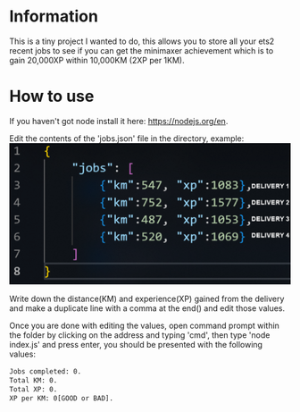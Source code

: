 # Information
This is a tiny project I wanted to do, this allows you to store all your ets2 recent jobs to see if you can get the minimaxer achievement which is to gain 20,000XP within 10,000KM (2XP per 1KM).

# How to use
If you haven't got node install it here: https://nodejs.org/en.

Edit the contents of the 'jobs.json' file in the directory,
example: 
![example](https://raw.githubusercontent.com/rapbattlegod32/ets2minimaxer/main/media/examplepic.png)

Write down the distance(KM) and experience(XP) gained from the delivery and make a duplicate line with a comma at the end() and edit those values.

Once you are done with editing the values, open command prompt within the folder by clicking on the address and typing 'cmd', then type 'node index.js' and press enter, you should be presented with the following values:

```
Jobs completed: 0.
Total KM: 0.
Total XP: 0.
XP per KM: 0[GOOD or BAD].
```

<!-- Lil something I wanted to make to make my job tracking a bit easier for the 'minimaxer',
gain 20,000xp under 10,000km. This essentially means completing jobs that give you over
2xp for each km done, personally so far I have been doing urgent delivery + fragile + 
adr and jobs over 250km with the 90xp parking option. -->